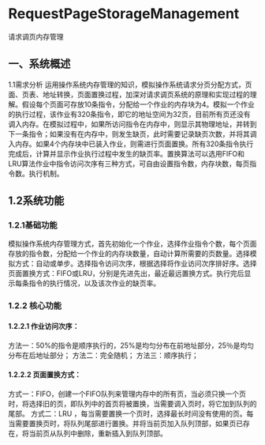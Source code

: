 # RequestPageStorageManagement
请求调页内存管理
## 一、系统概述
1.1需求分析
运用操作系统内存管理的知识，模拟操作系统请求分页分配方式，页面、页表、地址转换，页面置换过程，加深对请求调页系统的原理和实现过程的理解。假设每个页面可存放10条指令，分配给一个作业的内存块为4。模拟一个作业的执行过程，该作业有320条指令，即它的地址空间为32页，目前所有页还没有调入内存。在模拟过程中，如果所访问指令在内存中，则显示其物理地址，并转到下一条指令；如果没有在内存中，则发生缺页，此时需要记录缺页次数，并将其调入内存。如果4个内存块中已装入作业，则需进行页面置换。所有320条指令执行完成后，计算并显示作业执行过程中发生的缺页率。置换算法可以选用FIFO和 LRU算法作业中指令访问次序有三种方式，可自由设置指令数，内存块数，每页指令数。执行机制。

## 1.2系统功能
### 1.2.1基础功能
模拟操作系统内存管理方式，首先初始化一个作业，选择作业指令个数，每个页面存放的指令数，分配给一个作业的内存块数量，自动计算所需要的页数量。选择模拟方式：自动或单步。选择指令访问次序，根据选择将作业访问次序排好序。选择页面置换方式：FIFO或LRU，分别是先进先出，最近最远置换方式。执行完后显示每条指令的执行情况，以及该次作业的缺页率。
### 1.2.2 核心功能
#### 1.2.2.1 作业访问次序：
方法一：50%的指令是顺序执行的，25%是均匀分布在前地址部分，25％是均匀分布在后地址部分；
方法二：完全随机；
方法三：顺序执行；
#### 1.2.2.2 页面置换方式：
方式一：FIFO，创建一个FIFO队列来管理内存中的所有页，当必须只换一个页时，将选择旧的页，即队列中的首页将被置换，当需要调入页时，将它加到队列的尾部。
方式二：LRU	，每当需要置换一个页时，选择最长时间没有使用的页。每当需要置换页时，将队列尾部进行置换。并将当前页加入队列顶部，如果页已存在，将当前页从队列中删除，重新插入到队列顶部。
